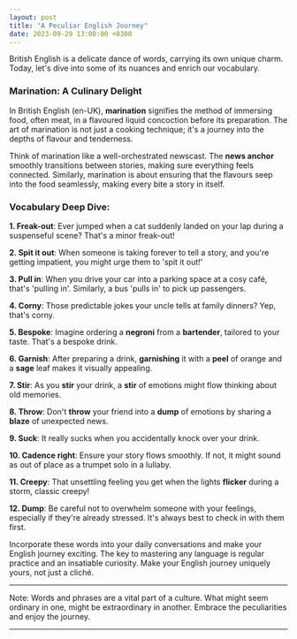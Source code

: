 ```yaml
---
layout: post
title: "A Peculiar English Journey"
date: 2023-09-29 13:00:00 +0300
---
```


British English is a delicate dance of words, carrying its own unique charm. Today, let's dive into some of its nuances and enrich our vocabulary.

### Marination: A Culinary Delight

In British English (en-UK), **marination** signifies the method of immersing food, often meat, in a flavoured liquid concoction before its preparation. The art of marination is not just a cooking technique; it's a journey into the depths of flavour and tenderness.

Think of marination like a well-orchestrated newscast. The **news anchor** smoothly transitions between stories, making sure everything feels connected. Similarly, marination is about ensuring that the flavours seep into the food seamlessly, making every bite a story in itself.

### Vocabulary Deep Dive:

**1. Freak-out**: Ever jumped when a cat suddenly landed on your lap during a suspenseful scene? That's a minor freak-out!

**2. Spit it out**: When someone is taking forever to tell a story, and you're getting impatient, you might urge them to 'spit it out!'

**3. Pull in**: When you drive your car into a parking space at a cosy café, that's 'pulling in'. Similarly, a bus 'pulls in' to pick up passengers.

**4. Corny**: Those predictable jokes your uncle tells at family dinners? Yep, that's corny.

**5. Bespoke**: Imagine ordering a **negroni** from a **bartender**, tailored to your taste. That's a bespoke drink.

**6. Garnish**: After preparing a drink, **garnishing** it with a **peel** of orange and a **sage** leaf makes it visually appealing.

**7. Stir**: As you **stir** your drink, a **stir** of emotions might flow thinking about old memories.

**8. Throw**: Don't **throw** your friend into a **dump** of emotions by sharing a **blaze** of unexpected news.

**9. Suck**: It really sucks when you accidentally knock over your drink.

**10. Cadence right**: Ensure your story flows smoothly. If not, it might sound as out of place as a trumpet solo in a lullaby.

**11. Creepy**: That unsettling feeling you get when the lights **flicker** during a storm, classic creepy!

**12. Dump**: Be careful not to overwhelm someone with your feelings, especially if they're already stressed. It's always best to check in with them first.

Incorporate these words into your daily conversations and make your English journey exciting. The key to mastering any language is regular practice and an insatiable curiosity. Make your English journey uniquely yours, not just a cliché.

---

Note: Words and phrases are a vital part of a culture. What might seem ordinary in one, might be extraordinary in another. Embrace the peculiarities and enjoy the journey.

---